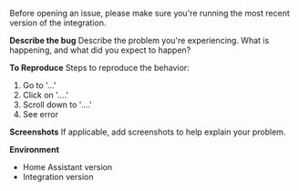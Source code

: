 Before opening an issue, please make sure you're running the most recent version of the integration.

**Describe the bug**
Describe the problem you're experiencing. What is happening, and what did you expect to happen?

**To Reproduce**
Steps to reproduce the behavior:
1. Go to '...'
2. Click on '....'
3. Scroll down to '....'
4. See error

**Screenshots**
If applicable, add screenshots to help explain your problem.

**Environment**
 - Home Assistant version 
 - Integration version
